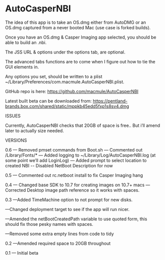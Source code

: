 AutoCasperNBI
=============

The idea of this app is to take an OS.dmg either from AutoDMG or an OS.dmg captured from a never booted Mac (use case is forked builds).

Once you have an OS.dmg & Casper Imaging app selected, you should be able to build an .nbi.

The JSS URL & options under the options tab, are optional.

The advanced tabs functions are to come when I figure out how to tie the GUI elements in.

Any options you set, should be written to a plist ~/Library/Preferences/com.macmule.AutoCasperNBI.plist.

GitHub repo is here: https://github.com/macmule/AutoCasperNBI

Latest built beta can be downloaded from: https://pentland-brands.box.com/shared/static/mppkb45edd5fxp1s8sv4.dmg

ISSUES

Currently, AutoCasperNBI checks that 20GB of space is free.. But i’ll amend later to actually size needed.

VERSIONS

0.6
— Removed pmset commands from Boot.sh
— Commented out /Library/Fonts/*
— Added logging to ~/Library/Log/AutoCasperNBI.log (at some point we’ll add LoginLog)
— Added prompt to select location to created NBI
-- Disabled NetBoot Description for now

0.5 
— Commented out rc.netboot install to fix Casper Imaging hang

0.4
— Changed base SDK to 10.7 for creating images on 10.7+ macs
— Corrected Desktop image path reference so it works with spaces.

0.3
—Added TimeMachine option to not prompt for new disks.

—Changed deployment target to see if the app will run nicer.

—Amended the netBootCreatedPath variable to use quoted form, this
should fix those pesky names with spaces.

—Removed some extra empty lines from code to tidy

0.2
—Amended required space to 20GB throughout

0.1
— Initial beta

